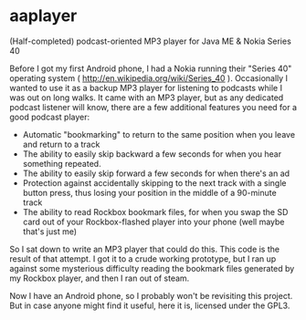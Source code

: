 aaplayer
========

(Half-completed) podcast-oriented MP3 player for Java ME & Nokia Series 40

Before I got my first Android phone, I had a Nokia running their "Series 40" operating system ( http://en.wikipedia.org/wiki/Series_40 ).
Occasionally I wanted to use it as a backup MP3 player for listening to podcasts while I was out on long walks. It came
with an MP3 player, but as any dedicated podcast listener will know, there are a few additional features you need for a
good podcast player:

* Automatic "bookmarking" to return to the same position when you leave and return to a track
* The ability to easily skip backward a few seconds for when you hear something repeated.
* The ability to easily skip forward a few seconds for when there's an ad
* Protection against accidentally skipping to the next track with a single button press, thus losing your position in the middle of a 90-minute track
* The ability to read Rockbox bookmark files, for when you swap the SD card out of your Rockbox-flashed player into your phone (well maybe that's just me)

So I sat down to write an MP3 player that could do this. This code is the result of that attempt. I got it to a crude
working prototype, but I ran up against some mysterious difficulty reading the bookmark files generated by my Rockbox
player, and then I ran out of steam.

Now I have an Android phone, so I probably won't be revisiting this project. But in case anyone might find it useful,
here it is, licensed under the GPL3.
